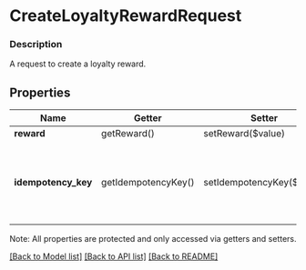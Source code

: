 # CreateLoyaltyRewardRequest

### Description

A request to create a loyalty reward.

## Properties
Name | Getter | Setter | Type | Description | Notes
------------ | ------------- | ------------- | ------------- | ------------- | -------------
**reward** | getReward() | setReward($value) | [**\SquareConnect\Model\LoyaltyReward**](LoyaltyReward.md) | The reward to create. | 
**idempotency_key** | getIdempotencyKey() | setIdempotencyKey($value) | **string** | A unique string that identifies this &#x60;CreateLoyaltyReward&#x60; request.  Keys can be any valid string, but must be unique for every request. | 

Note: All properties are protected and only accessed via getters and setters.

[[Back to Model list]](../../README.md#documentation-for-models) [[Back to API list]](../../README.md#documentation-for-api-endpoints) [[Back to README]](../../README.md)

